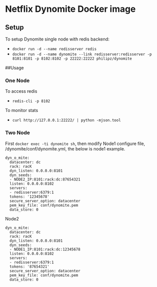 Netflix Dynomite Docker image
==================================

Setup
-------

To setup Dynomite single node with redis backend:
- `docker run -d --name redisserver redis`
- `docker run -d --name dynomite --link redisserver:redisserver -p 8101:8101 -p 8102:8102 -p 22222:22222 philipz/dynomite`

##Usage
### One Node

To access redis
- `redis-cli -p 8102`

To monitor stats
- `curl http://127.0.0.1:22222/ | python -mjson.tool`

### Two Node
First `docker exec -ti dynomite sh`, then modify Node1 configure file, /dynomite/conf/dynomite.yml, the below is node1 example.
```
dyn_o_mite:
  datacenter: dc
  rack: racK
  dyn_listen: 0.0.0.0:8101
  dyn_seeds:
  - NODE2_IP:8101:rack:dc:87654321
  listen: 0.0.0.0:8102
  servers:
  - redisserver:6379:1
  tokens: '12345678'
  secure_server_option: datacenter
  pem_key_file: conf/dynomite.pem
  data_store: 0
```
Node2
```
dyn_o_mite:
  datacenter: dc
  rack: racK
  dyn_listen: 0.0.0.0:8101
  dyn_seeds:
  - NODE1_IP:8101:rack:dc:12345678
  listen: 0.0.0.0:8102
  servers:
  - redisserver:6379:1
  tokens: '87654321'
  secure_server_option: datacenter
  pem_key_file: conf/dynomite.pem
  data_store: 0
```
